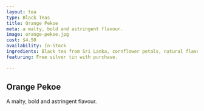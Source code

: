 ```yaml
---
layout: tea
type: Black Teas
title: Orange Pekoe
meta: a malty, bold and astringent flavour.
image: orange-pekoe.jpg
cost: $4.50
availability: In-Stock
ingredients: Black tea from Sri Lanka, cornflower petals, natural flavouring.
featuring: Free silver tin with purchase.

---
```


## Orange Pekoe

A malty, bold and astringent flavour.